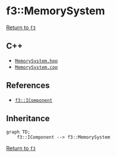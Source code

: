 # f3::MemorySystem

[Return to `f3`](/docs/f3.md)

## C++

- [`MemorySystem.hpp`](/src/f3/MemorySystem.hpp)
- [`MemorySystem.cpp`](/src/f3/MemorySystem.cpp)

## References

- [`f3::IComponent`](/docs/f3/IComponent.md)

## Inheritance

```mermaid
graph TD;
    f3::IComponent --> f3::MemorySystem
```

[Return to `f3`](/docs/f3.md)